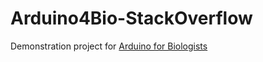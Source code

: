 Arduino4Bio-StackOverflow
=========================

Demonstration project for <a href="http://ebaker.me.uk/project-role/arduino-biologists">Arduino for Biologists</a>
